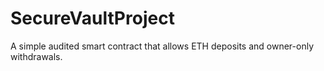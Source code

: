 # SecureVaultProject
A simple audited smart contract that allows ETH deposits and owner-only withdrawals.
